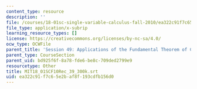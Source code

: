```yaml
---
content_type: resource
description: ''
file: /courses/18-01sc-single-variable-calculus-fall-2010/ea322c91f7c65e2baf8f193cdfb156d0_MIT18_01SCF10Rec_39_300k.vtt
file_type: application/x-subrip
learning_resource_types: []
license: https://creativecommons.org/licenses/by-nc-sa/4.0/
ocw_type: OCWFile
parent_title: 'Session 49: Applications of the Fundamental Theorem of Calculus'
parent_type: CourseSection
parent_uid: bd925f6f-8a78-fde6-be8c-709ded2799e9
resourcetype: Other
title: MIT18_01SCF10Rec_39_300k.srt
uid: ea322c91-f7c6-5e2b-af8f-193cdfb156d0
---
```

